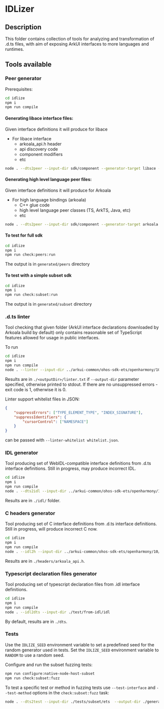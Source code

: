 # IDLizer

## Description

This folder contains collection of tools for analyzing and transformation of
.d.ts files, with aim of exposing ArkUI interfaces to more languages and runtimes.

## Tools available

### Peer generator

Prerequisites:

```bash
cd idlize
npm i
npm run compile
```

#### Generating libace interface files:

Given interface definitions it will produce for libace
  * For libace interface
    * arkoala_api.h header
    * api discovery code
    * component modifiers
    * etc

```bash
node . --dts2peer --input-dir sdk/component --generator-target libace --api-version 140
```

#### Generating high level language peer files:

Given interface definitions it will produce for Arkoala
  * For high language bindings (arkoala)
    * C++ glue code
    * high level language peer classes (TS, ArkTS, Java, etc)
    * etc


```bash
node . --dts2peer --input-dir sdk/component --generator-target arkoala --api-version 140
```


#### To test for full sdk

```bash
cd idlize
npm i
npm run check:peers:run
```

The output is in `generated/peers` directory

#### To test with a simple subset sdk

```bash
cd idlize
npm i
npm run check:subset:run
```

The output is in `generated/subset` directory

### .d.ts linter

 Tool checking that given folder (ArkUI interface declarations downloaded by Arkoala build by default) only contains reasonable set of TypeScript features allowed for usage in public interfaces.

To run

```bash
cd idlize
npm i
npm run compile
node . --linter --input-dir ../arkui-common/ohos-sdk-ets/openharmony/10/ets/component
```

Results are in `./<outputDir>/linter.txt` if  `--output-dir` parameter specified, otherwise printed to stdout.
If there are no unsuppressed errors - exit code is 1, otherwise it is 0.

Linter support whitelist files in JSON:
```json
{
    "suppressErrors": ["TYPE_ELEMENT_TYPE", "INDEX_SIGNATURE"],
    "suppressIdentifiers": {
        "cursorControl": ["NAMESPACE"]
    }
}
```
can be passed with `--linter-whitelist whitelist.json`.

### IDL generator

 Tool producing set of WebIDL-compatible interface definitions from .d.ts interface definitions.
 Still in progress, may produce incorrect IDL.

```bash
cd idlize
npm i
npm run compile
node . --dts2idl --input-dir ../arkui-common/ohos-sdk-ets/openharmony/10/ets/component
```

Results are in `./idl/` folder.

### C headers generator

 Tool producing set of C interface definitions from .d.ts interface definitions.
 Still in progress, will produce incorrect C now.

```bash
cd idlize
npm i
npm run compile
node . --idl2h --input-dir ../arkui-common/ohos-sdk-ets/openharmony/10/ets/component
```
Results are in `./headers/arkoala_api.h`.

### Typescript declaration files generator

Tool producing set of typescript declaration files from .idl interface definitions.

```bash
cd idlize
npm i
npm run compile
node . --idl2dts --input-dir ./test/from-idl/idl
```
By default, results are in `./dts`.

### Tests

Use the `IDLIZE_SEED` environment variable to set a predefined seed for the random generator used in tests.
Set the `IDLIZE_SEED` environment variable to `RANDOM` to use a random seed.

Configure and run the subset fuzzing tests:
```bash
npm run configure:native-node-host-subset
npm run check:subset:fuzz
```
To test a specific test or method in fuzzing tests use `--test-interface` and `--test-method`
options in the `check:subset:fuzz` task:
```bash
node . --dts2test --input-dir ./tests/subset/ets  --output-dir ./generated/fuzz --test-interface Test --test-method testBoolean
```
